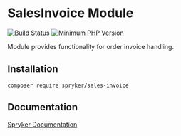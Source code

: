 # SalesInvoice Module
[![Build Status](https://travis-ci.org/spryker/sales-invoice.svg)](https://travis-ci.org/spryker/sales-invoice)
[![Minimum PHP Version](https://img.shields.io/badge/php-%3E%3D%207.2-8892BF.svg)](https://php.net/)

Module provides functionality for order invoice handling.

## Installation

```
composer require spryker/sales-invoice
```

## Documentation

[Spryker Documentation](https://academy.spryker.com/developing_with_spryker/module_guide/modules.html)
